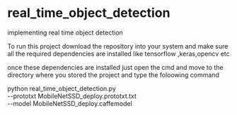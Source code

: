 # real_time_object_detection
implementing real time object detection

To run this project download the repository into your system and make sure all the required dependencies are installed like tensorflow ,keras,opencv etc

once these dependencies are installed just open the cmd and move to the directory where you stored the project
and type the foloowing command

python real_time_object_detection.py \
	--prototxt MobileNetSSD_deploy.prototxt.txt \
	--model MobileNetSSD_deploy.caffemodel

